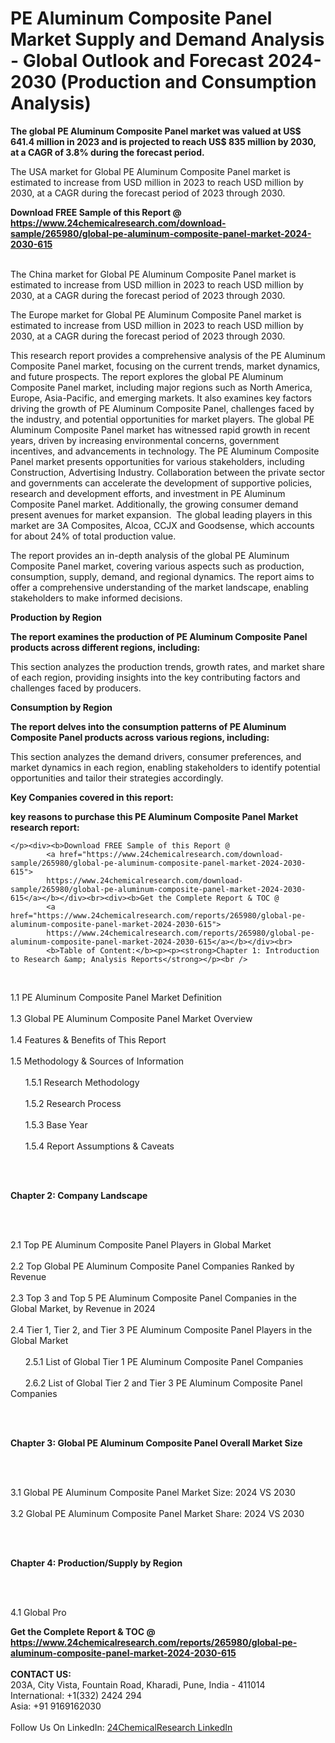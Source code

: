 <h1>PE Aluminum Composite Panel Market Supply and Demand Analysis - Global Outlook and Forecast 2024-2030 (Production and Consumption Analysis)</h1><p><strong>The global PE Aluminum Composite Panel market was valued at US$ 641.4 million in 2023 and is projected to reach US$ 835 million by 2030, at a CAGR of 3.8% during the forecast period.</strong></p><p>
</p><p>The USA market for Global PE Aluminum Composite Panel market is estimated to increase from USD million in 2023 to reach USD million by 2030, at a CAGR during the forecast period of 2023 through 2030.</p><div><b>Download FREE Sample of this Report @ 
            <a href="https://www.24chemicalresearch.com/download-sample/265980/global-pe-aluminum-composite-panel-market-2024-2030-615">
            https://www.24chemicalresearch.com/download-sample/265980/global-pe-aluminum-composite-panel-market-2024-2030-615</a></b></div><br><p>
</p><p>The China market for Global PE Aluminum Composite Panel market is estimated to increase from USD million in 2023 to reach USD million by 2030, at a CAGR during the forecast period of 2023 through 2030.</p><p>
</p><p>The Europe market for Global PE Aluminum Composite Panel market is estimated to increase from USD million in 2023 to reach USD million by 2030, at a CAGR during the forecast period of 2023 through 2030.</p><p>
</p><p>This research report provides a comprehensive analysis of the PE Aluminum Composite Panel market, focusing on the current trends, market dynamics, and future prospects. The report explores the global PE Aluminum Composite Panel market, including major regions such as North America, Europe, Asia-Pacific, and emerging markets. It also examines key factors driving the growth of PE Aluminum Composite Panel, challenges faced by the industry, and potential opportunities for market players. The global PE Aluminum Composite Panel market has witnessed rapid growth in recent years, driven by increasing environmental concerns, government incentives, and advancements in technology. The PE Aluminum Composite Panel market presents opportunities for various stakeholders, including Construction, Advertising Industry. Collaboration between the private sector and governments can accelerate the development of supportive policies, research and development efforts, and investment in PE Aluminum Composite Panel market. Additionally, the growing consumer demand present avenues for market expansion.  The global leading players in this market are 3A Composites, Alcoa, CCJX and Goodsense, which accounts for about 24% of total production value.</p><p>
</p><p>The report provides an in-depth analysis of the global PE Aluminum Composite Panel market, covering various aspects such as production, consumption, supply, demand, and regional dynamics. The report aims to offer a comprehensive understanding of the market landscape, enabling stakeholders to make informed decisions.</p><p>
</p><p><strong>Production by Region</strong></p><p>
</p><p><strong>The report examines the production of PE Aluminum Composite Panel products across different regions, including:</strong></p><p>
</p><p>
</p><p>This section analyzes the production trends, growth rates, and market share of each region, providing insights into the key contributing factors and challenges faced by producers.</p><p>
</p><p><strong>Consumption by Region</strong></p><p>
</p><p><strong>The report delves into the consumption patterns of PE Aluminum Composite Panel products across various regions, including:</strong></p><p>
</p><p>
	</p><p>
</p><p>This section analyzes the demand drivers, consumer preferences, and market dynamics in each region, enabling stakeholders to identify potential opportunities and tailor their strategies accordingly.</p><p>
<strong>Key Companies covered in this report:</strong></p><p>
</p><p>
</p><p>
</p><p><strong>key reasons to purchase this PE Aluminum Composite Panel Market research report:</strong></p><p>

	</p><div><b>Download FREE Sample of this Report @ 
            <a href="https://www.24chemicalresearch.com/download-sample/265980/global-pe-aluminum-composite-panel-market-2024-2030-615">
            https://www.24chemicalresearch.com/download-sample/265980/global-pe-aluminum-composite-panel-market-2024-2030-615</a></b></div><br><div><b>Get the Complete Report & TOC @ 
            <a href="https://www.24chemicalresearch.com/reports/265980/global-pe-aluminum-composite-panel-market-2024-2030-615">
            https://www.24chemicalresearch.com/reports/265980/global-pe-aluminum-composite-panel-market-2024-2030-615</a></b></div><br>
            <b>Table of Content:</b><p><p><strong>Chapter 1: Introduction to Research &amp; Analysis Reports</strong></p><br />
<br />
<p>1.1 PE Aluminum Composite Panel  Market Definition<br /><br />
1.3 Global PE Aluminum Composite Panel  Market Overview<br /><br />
1.4 Features &amp; Benefits of This Report<br /><br />
1.5 Methodology &amp; Sources of Information<br /><br />
&nbsp;&nbsp;&nbsp;&nbsp;&nbsp; 1.5.1 Research Methodology<br /><br />
&nbsp;&nbsp;&nbsp;&nbsp;&nbsp; 1.5.2 Research Process<br /><br />
&nbsp;&nbsp;&nbsp;&nbsp;&nbsp; 1.5.3 Base Year<br /><br />
&nbsp;&nbsp;&nbsp;&nbsp;&nbsp; 1.5.4 Report Assumptions &amp; Caveats</p><br />
<br />
<p><strong>Chapter 2: Company Landscape</strong></p><br />
<br />
<p>2.1 Top PE Aluminum Composite Panel  Players in Global Market<br /><br />
2.2 Top Global PE Aluminum Composite Panel  Companies Ranked by Revenue<br /><br />
2.3 Top 3 and Top 5 PE Aluminum Composite Panel  Companies in the Global Market, by Revenue in 2024<br /><br />
2.4 Tier 1, Tier 2, and Tier 3 PE Aluminum Composite Panel  Players in the Global Market<br /><br />
&nbsp;&nbsp;&nbsp;&nbsp;&nbsp; 2.5.1 List of Global Tier 1 PE Aluminum Composite Panel  Companies<br /><br />
&nbsp;&nbsp;&nbsp;&nbsp;&nbsp; 2.6.2 List of Global Tier 2 and Tier 3 PE Aluminum Composite Panel  Companies</p><br />
<br />
<p><strong>Chapter 3: Global PE Aluminum Composite Panel  Overall Market Size</strong></p><br />
<br />
<p>3.1 Global PE Aluminum Composite Panel  Market Size: 2024 VS 2030<br /><br />
3.2 Global PE Aluminum Composite Panel  Market Share: 2024 VS 2030</p><br />
<br />
<p><strong>Chapter 4: Production/Supply by Region</strong></p><br />
<br />
<p>4.1 Global Pro</p><div><b>Get the Complete Report & TOC @ 
            <a href="https://www.24chemicalresearch.com/reports/265980/global-pe-aluminum-composite-panel-market-2024-2030-615">
            https://www.24chemicalresearch.com/reports/265980/global-pe-aluminum-composite-panel-market-2024-2030-615</a></b></div><br><b>CONTACT US:</b><br>
            203A, City Vista, Fountain Road, Kharadi, Pune, India - 411014<br>
            International: +1(332) 2424 294<br>
            Asia: +91 9169162030 <br><br>
            Follow Us On LinkedIn: <a href="https://www.linkedin.com/company/24chemicalresearch/">24ChemicalResearch LinkedIn</a>